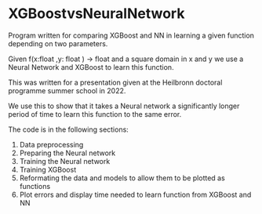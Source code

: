 # XGBoostvsNeuralNetwork
Program written for comparing XGBoost and NN in learning a given function depending on two parameters.

Given f(x:float ,y: float ) -> float and a square domain in x and y we use a Neural Network and XGBoost to learn this function.

This was written for a presentation given at the Heilbronn doctoral programme summer school in 2022.

We use this to show that it takes a Neural network a significantly longer period of time to learn this function to the same error. 

The code is in the following sections:
1. Data preprocessing
2. Preparing the Neural network
3. Training the Neural network
4. Training XGBoost
5. Reformating the data and models to allow them to be plotted as functions
6. Plot errors and display time needed to learn function from XGBoost and NN


